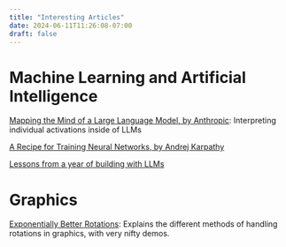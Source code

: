 ```yaml
---
title: "Interesting Articles"
date: 2024-06-11T11:26:08-07:00
draft: false
---
```

# Machine Learning and Artificial Intelligence

[Mapping the Mind of a Large Language Model, by Anthropic](https://www.anthropic.com/news/mapping-mind-language-model):
Interpreting individual activations inside of LLMs

[A Recipe for Training Neural Networks, by Andrej Karpathy](https://karpathy.github.io/2019/04/25/recipe/)

[Lessons from a year of building with LLMs](https://applied-llms.org/)

# Graphics

[Exponentially Better Rotations](https://thenumb.at/Exponential-Rotations/):
Explains the different methods of handling rotations in graphics, with very nifty demos.